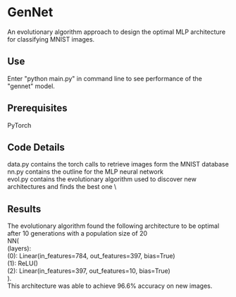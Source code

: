 # GenNet
An evolutionary algorithm approach to design the optimal MLP architecture for classifying MNIST images.

## Use
Enter "python main.py" in command line to see performance of the "gennet" model.

## Prerequisites
PyTorch

## Code Details
data.py contains the torch calls to retrieve images form the MNIST database \
nn.py contains the outline for the MLP neural network \
evol.py contains the evolutionary algorithm used to discover new architectures and finds the best one \

## Results
The evolutionary algorithm found the following architecture to be optimal after 10 generations with a population size of 20 \
NN( \
  (layers): \
    (0): Linear(in_features=784, out_features=397, bias=True) \
    (1): ReLU() \
    (2): Linear(in_features=397, out_features=10, bias=True) \
). \
This architecture was able to achieve 96.6% accuracy on new images.
